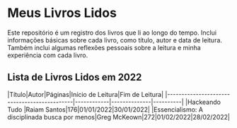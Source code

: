 # Meus Livros Lidos
Este repositório é um registro dos livros que li ao longo do tempo. Inclui informações básicas sobre cada livro, como título, autor e data de leitura. Também inclui algumas reflexões pessoais sobre a leitura e minha experiência com cada livro.
## Lista de Livros Lidos em 2022
|Título|Autor|Páginas|Início de Leitura|Fim de Leitura|
|---------------------------------------------|------------|--------------|----------|
|Hackeando Tudo                               |Raiam Santos|176|01/01/2022|30/01/2022|
|Essencialismo: A disciplinada busca por menos|Greg McKeown|272|01/02/2022|28/02/2022|
